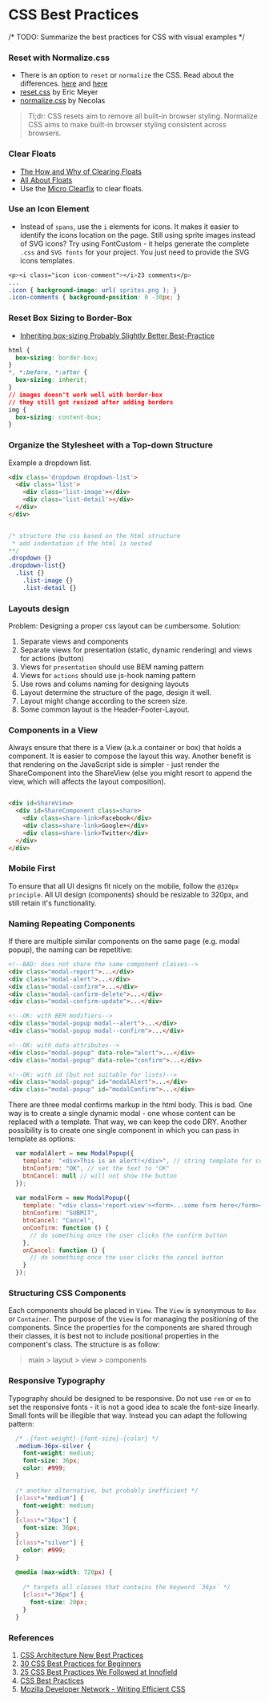 # CSS Best Practices

/* TODO: Summarize the best practices for CSS with visual examples */


### Reset with Normalize.css
+ There is an option to `reset` or `normalize` the CSS. Read about the differences. [here](http://stackoverflow.com/questions/6887336/what-is-the-difference-between-normalize-css-and-reset-css) and [here](https://the-pastry-box-project.net/oli-studholme/2013-june-3)
+ [reset.css](http://meyerweb.com/eric/tools/css/reset/) by Eric Meyer
+ [normalize.css](https://github.com/necolas/normalize.css/blob/master/normalize.css) by Necolas

> Tl;dr: CSS resets aim to remove all built-in browser styling. Normalize CSS aims to make built-in browser styling consistent across browsers.

### Clear Floats
+ [The How and Why of Clearing Floats](https://css-tricks.com/the-how-and-why-of-clearing-floats/)
+ [All About Floats](https://css-tricks.com/all-about-floats/)
+ Use the [Micro Clearfix](http://nicolasgallagher.com/micro-clearfix-hack/) to clear floats.


### Use an Icon Element
+ Instead of `spans`, use the `i` elements for icons. It makes it easier to identify the icons location on the page. Still using sprite images instead of SVG icons? Try using FontCustom - it helps generate the complete `.css` and `SVG fonts` for your project. You just need to provide the SVG icons templates.
```css 
<p><i class="icon icon-comment"></i>23 comments</p>
...
.icon { background-image: url( sprites.png ); }
.icon-comments { background-position: 0 -30px; }
```

### Reset Box Sizing to Border-Box
+ [Inheriting box-sizing Probably Slightly Better Best-Practice](https://css-tricks.com/inheriting-box-sizing-probably-slightly-better-best-practice/)
```css 
html {
  box-sizing: border-box;
}
*, *:before, *:after {
  box-sizing: inherit;
}
// images doesn't work well with border-box
// they still got resized after adding borders
img {
  box-sizing: content-box;
}
```

### Organize the Stylesheet with a Top-down Structure

Example a dropdown list.
```html
<div class='dropdown dropdown-list'>
  <div class='list'>
    <div class='list-image'></div>
    <div class='list-detail'></div>
  </div>
</div>
```

```css

/* structure the css based on the html structure 
 * add indentation if the html is nested
**/
.dropdown {}
.dropdown-list{}
  .list {}
    .list-image {}
    .list-detail {}
```

### Layouts design

Problem: Designing a proper css layout can be cumbersome.
Solution: 
1. Separate views and components
2. Separate views for presentation (static, dynamic rendering) and views for actions (button)
3. Views for `presentation` should use BEM naming pattern
4. Views for `actions` should use js-hook naming pattern
5. Use rows and colums naming for designing layouts
6. Layout determine the structure of the page, design it well.
7. Layout might change according to the screen size.
8. Some common layout is the Header-Footer-Layout.

### Components in a View

Always ensure that there is a View (a.k.a container or box) that holds a component. It is easier to compose the layout this way. Another benefit is that rendering on the JavaScript side is simpler - just render the ShareComponent into the ShareView (else you might resort to append the view, which will affects the layout composition).

```html

<div id=ShareView>
  <div id=ShareComponent class=share>
    <div class=share-link>Facebook</div>
    <div class=share-link>Google+</div>
    <div class=share-link>Twitter</div>
  </div>
</div>

```
### Mobile First

To ensure that all UI designs fit nicely on the mobile, follow the `@320px principle`. All UI design (components) should be resizable to 320px, and still retain it's functionality. 

### Naming Repeating Components

If there are multiple similar components on the same page (e.g. modal popup), the naming can be repetitive:

```html
<!--BAD: does not share the same component classes-->
<div class="modal-report">...</div>
<div class="modal-alert">...</div>
<div class="modal-confirm">...</div>
<div class="modal-confirm-delete">...</div>
<div class="modal-confirm-update">...</div>

<!--OK: with BEM modifiers-->
<div class="modal-popup modal--alert">...</div>
<div class="modal-popup modal--confirm">...</div>

<!--OK: with data-attributes-->
<div class="modal-popup" data-role="alert">...</div>
<div class="modal-popup" data-role="confirm">...</div>

<!--OK: with id (but not suitable for lists)-->
<div class="modal-popup" id="modalAlert">...</div>
<div class="modal-popup" id="modalConfirm">...</div>
```
There are three modal confirms markup in the html body. This is bad. One way is to create a single dynamic modal - one whose content can be replaced with a template. That way, we can keep the code DRY. Another possibility is to create one single component in which you can pass in template as options:

```javascript
  var modalAlert = new ModalPopup({
    template: "<div>This is an alert!</div>", // string template for content
    btnConfirm: "OK", // set the text to "OK"
    btnCancel: null // will not show the button
  });
  
  var modalForm = new ModalPopup({
    template: "<div class='report-view'><form>...some form here</form></div>",
    btnConfirm: "SUBMIT", 
    btnCancel: "Cancel",
    onConfirm: function () {
      // do something once the user clicks the confirm button
    },
    onCancel: function () {
      // do something once the user clicks the cancel button
    }
  });

```


### Structuring CSS Components

Each components should be placed in `View`. The `View` is synonymous to `Box` or `Container`. The purpose of the `View` is for managing the positioning of the components. Since the properties for the components are shared through their classes, it is best not to include positional properties in the component's class. The structure is as follow:  

> main > layout > view > components

### Responsive Typography

Typography should be designed to be responsive. Do not use `rem` or `em` to set the responsive fonts - it is not a good idea to scale the font-size linearly. Small fonts will be illegible that way. Instead you can adapt the following pattern: 

```css
  /* .{font-weight}-{font-size}-{color} */
  .medium-36px-silver {
    font-weight: medium;
    font-size: 36px;
    color: #999;
  }
  
  /* another alternative, but probably inefficient */
  [class*="medium"] {
    font-weight: medium;
  }
  [class*="36px"] {
    font-size: 36px;
  }
  [class*="silver"] {
    color: #999;
  }
  
  @media (max-width: 720px) {
  
    /* targets all classes that contains the keyword `36px` */
    [class*="36px"] {
      font-size: 20px;
    }
  }
```


### References

1. [CSS Architecture New Best Practices](http://www.sitepoint.com/css-architectures-new-best-practices/)
2. [30 CSS Best Practices for Beginners](http://code.tutsplus.com/tutorials/30-css-best-practices-for-beginners--net-6741)
3. [25 CSS Best Practices We Followed at Innofield](http://www.innofied.com/25-css-best-practices-we-follow-at-innofied/)
4. [CSS Best Practices](http://1stwebdesigner.com/css-best-practices/)
5. [Mozilla Developer Network - Writing Efficient CSS](https://developer.mozilla.org/en-US/docs/Web/Guide/CSS/Writing_efficient_CSS)
